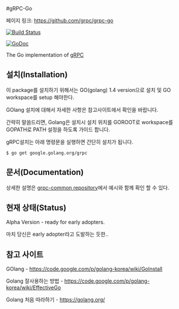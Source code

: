 #gRPC-Go

페이지 링크: https://github.com/grpc/grpc-go

[![Build Status](https://travis-ci.org/grpc/grpc-go.svg)](https://travis-ci.org/grpc/grpc-go) 

[![GoDoc](https://godoc.org/google.golang.org/grpc?status.svg)](https://godoc.org/google.golang.org/grpc)

The Go implementation of [gRPC](https://github.com/grpc/grpc)

설치(Installation)
------------

이 package를 설치하기 위해서는 GO(golang) 1.4 version으로 설치 및 GO workspace를 setup 해야한다. 

GOlang 설치에 대해서 자세한 사항은 참고사이트에서 확인을 바랍니다. 

간략히 말씀드리면, Golang은 설치시 설치 위치를 GOROOT로 workspace를 GOPATH로 PATH 설정을 하도록 가이드 합니다. 

gRPC설치는 아래 명령문을 실행하면 간단히 설치가 됩니다.

```
$ go get google.golang.org/grpc
```

문서(Documentation)
-------------
상세한 설명은 [grpc-common repository](http://github.com/grpc/grpc-common)에서 예시와 함께 확인 할 수 있다.

현재 상태(Status)
------
Alpha Version - ready for early adopters.

마치 당신은 early adopter라고 도발하는 듯한..


참고 사이트 
------
GOlang - https://code.google.com/p/golang-korea/wiki/GoInstall

Golang 잘사용하는 방법 - https://code.google.com/p/golang-korea/wiki/EffectiveGo

Golang 처음 따라하기 - https://golang.org/
